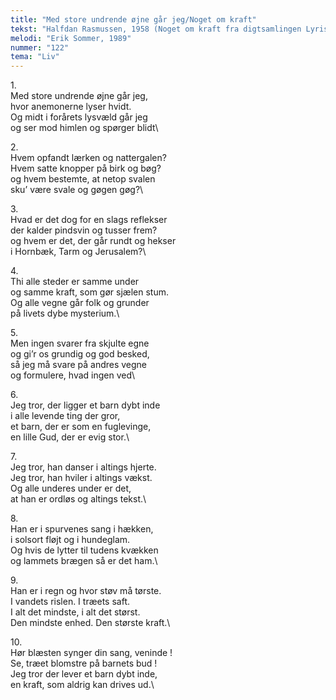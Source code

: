 ```yaml
---
title: "Med store undrende øjne går jeg/Noget om kraft"
tekst: "Halfdan Rasmussen, 1958 (Noget om kraft fra digtsamlingen Lyriske installationer)"
melodi: "Erik Sommer, 1989"
nummer: "122"
tema: "Liv"
---
```

1\.\
Med store undrende øjne går jeg,\
hvor anemonerne lyser hvidt.\
Og midt i forårets lysvæld går jeg\
og ser mod himlen og spørger blidt\

2\.\
Hvem opfandt lærken og nattergalen?\
Hvem satte knopper på birk og bøg?\
og hvem bestemte, at netop svalen\
sku’ være svale og gøgen gøg?\

3\.\
Hvad er det dog for en slags reflekser\
der kalder pindsvin og tusser frem?\
og hvem er det, der går rundt og hekser\
i Hornbæk, Tarm og Jerusalem?\

4\.\
Thi alle steder er samme under\
og samme kraft, som gør sjælen stum.\
Og alle vegne går folk og grunder\
på livets dybe mysterium.\

5\.\
Men ingen svarer fra skjulte egne\
og gi’r os grundig og god besked,\
så jeg må svare på andres vegne\
og formulere, hvad ingen ved\

6\.\
Jeg tror, der ligger et barn dybt inde\
i alle levende ting der gror,\
et barn, der er som en fuglevinge,\
en lille Gud, der er evig stor.\

7\.\
Jeg tror, han danser i altings hjerte.\
Jeg tror, han hviler i altings vækst.\
Og alle underes under er det,\
at han er ordløs og altings tekst.\

8\.\
Han er i spurvenes sang i hækken,\
i solsort fløjt og i hundeglam.\
Og hvis de lytter til tudens kvækken\
og lammets brægen så er det ham.\

9\.\
Han er i regn og hvor støv må tørste.\
I vandets rislen. I træets saft.\
I alt det mindste, i alt det størst.\
Den mindste enhed. Den største kraft.\

10\.\
Hør blæsten synger din sang, veninde !\
Se, træet blomstre på barnets bud !\
Jeg tror der lever et barn dybt inde,\
en kraft, som aldrig kan drives ud.\
